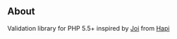 About
-----

Validation library for PHP 5.5+ inspired by [Joi](https://github.com/hapijs/joi) from [Hapi](http://hapijs.com)